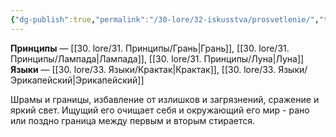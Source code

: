 ```yaml
---
{"dg-publish":true,"permalink":"/30-lore/32-iskusstva/prosvetlenie/","tags":["незримое/искусство"]}
---
```


**Принципы** — [[30. lore/31. Принципы/Грань\|Грань]], [[30. lore/31. Принципы/Лампада\|Лампада]], [[30. lore/31. Принципы/Луна\|Луна]]
**Языки** — [[30. lore/33. Языки/Крактак\|Крактак]], [[30. lore/33. Языки/Эрикапейский\|Эрикапейский]]

Шрамы и границы, избавление от излишков и загрязнений, сражение и яркий свет. Ищущий его очищает себя и окружающий его мир - рано или поздно граница между первым и вторым стирается. 